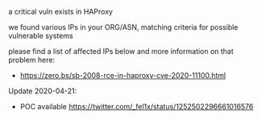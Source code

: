 
a critical vuln exists in HAProxy 

we found various IPs in your ORG/ASN,
matching criteria for possible vulnerable systems

please find a list of affected IPs below
and more information on that problem here:

- https://zero.bs/sb-2008-rce-in-haproxy-cve-2020-11100.html


Update 2020-04-21:

- POC available https://twitter.com/_fel1x/status/1252502296661016576




